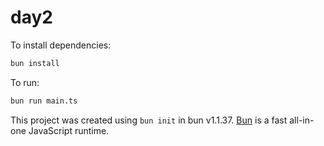 # day2

To install dependencies:

```bash
bun install
```

To run:

```bash
bun run main.ts
```

This project was created using `bun init` in bun v1.1.37. [Bun](https://bun.sh) is a fast all-in-one JavaScript runtime.
